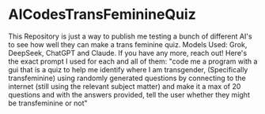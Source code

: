 # AICodesTransFeminineQuiz
This Repository is just a way to publish me testing a bunch of different AI's to see how well they can make a trans feminine quiz.
Models Used: Grok, DeepSeek, ChatGPT and Claude. If you have any more, reach out!
Here's the exact prompt I used for each and all of them: "code me a program with a gui that is a quiz to help me identify where I am transgender, (Specifically transfeminine) using randomly generated questions by connecting to the internet (still using the relevant subject matter) and make it a max of 20 questions and with the answers provided, tell the user whether they might be transfeminine or not"
